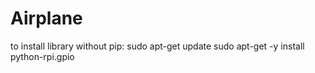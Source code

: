 # Airplane

to install library without pip:
      sudo apt-get update
      sudo apt-get -y install python-rpi.gpio
